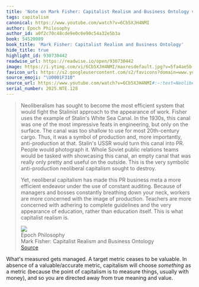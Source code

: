 ```yaml
---
title: 'Note on Mark Fisher: Capitalist Realism and Business Ontology via Epoch Philosophy'
tags: capitalism
canonical: https://www.youtube.com/watch?v=6Cb5XJH4NMI
author: Epoch Philosophy
author_id: a0f2c70c48cde9e0c0e90c54a32e5b3a
book: 54520089
book_title: 'Mark Fisher: Capitalist Realism and Business Ontology'
hide_title: true
highlight_id: 930730442
readwise_url: https://readwise.io/open/930730442
image: https://i.ytimg.com/vi/6Cb5XJH4NMI/maxresdefault.jpg?v=5fa4ae5b
favicon_url: https://s2.googleusercontent.com/s2/favicons?domain=www.youtube.com
source_emoji: "\U0001F310"
source_url: https://www.youtube.com/watch?v=6Cb5XJH4NMI#:~:text=Neoliberalism%20has%20sought,capitalist%20realism%20is.
serial_number: 2025.NTE.128
---
```

> Neoliberalism has sought to become the most efficient system that would fight the Stalinist approach to the appearance of work. Fisher uses the example of Stalin's White Sea Canal. In the 1930s, this canal was one of the most impressive feats in engineering, but only on the surface. The canal was too shallow to use for most 20th-century cargo. Thus, it was a symbol of production and, more importantly, anti-production at that. Stalin's USSR would turn this canal into PR. People would photograph it. Whole Soviet public relations teams would be tasked with showcasing this canal, an empty canal that was really only pretty and useful on the outside. This is the very symbolic anti-production neoliberal capitalism sought to destroy.
> 
> Yet, neoliberal capitalism has made this PR business meta a more efficient endeavor under the use of constant auditing. Because of managers and bosses constantly breathing down your neck, workers are more concerned with the image of production. Teachers are more concerned with adhering to complete guidelines and the very appearance of education, rather than education itself. This is what capitalist realism is.
> <div class="quoteback-footer"><div class="quoteback-avatar"><img class="mini-favicon" src="https://s2.googleusercontent.com/s2/favicons?domain=www.youtube.com"></div><div class="quoteback-metadata"><div class="metadata-inner"><span style="display:none">FROM:</span><div aria-label="Epoch Philosophy" class="quoteback-author"> Epoch Philosophy</div><div aria-label="Mark Fisher: Capitalist Realism and Business Ontology" class="quoteback-title"> Mark Fisher: Capitalist Realism and Business Ontology</div></div></div><div class="quoteback-backlink"><a target="_blank" aria-label="go to the full text of this quotation" rel="noopener" href="https://www.youtube.com/watch?v=6Cb5XJH4NMI#:~:text=Neoliberalism%20has%20sought,capitalist%20realism%20is." class="quoteback-arrow"> Source</a></div></div>

What's measured gets managed. A target metric ceases to be valuable. In absence of a valuable/accurate metric, capitalism will choose _something_ as a metric (because the point of capitalism is to measure things, usually with money), and so you are directed away from true meaning and value.